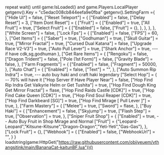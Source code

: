 repeat wait() until game:IsLoaded() and game.Players.LocalPlayer
getgenv().Key = "c5edac008cb844eefa9e0fba"
    getgenv().SettingFarm ={
        ["Hide UI"] = false,
        ["Reset Teleport"] = {
            ["Enabled"] = false,
            ["Delay Reset"] = 3,
            ["Item Dont Reset"] = {
                ["Fruit"] = {
                    ["Enabled"] = true,
                    ["All Fruit"] = true, 
                    ["Select Fruit"] = {
                        ["Enabled"] = false,
                        ["Fruit"] = {},
                    },
                },
            },
        },
        ["White Screen"] = false,
        ["Lock Fps"] = {
            ["Enabled"] = false,
            ["FPS"] = 60,
        },
        ["Get Items"] = {
            ["Saber"] = true,
            ["Godhuman"] =  true,
            ["Skull Guitar"] = true,
            ["Mirror Fractal"] = true,
            ["Cursed Dual Katana"] = false,
            ["Upgrade Race V2-V3"] = true,
            ["Auto Pull Lever"] = true,
            ["Shark Anchor"] = true, --- if have cdk,sg,godhuman
        },
        ["Get Rare Items"] = {
            ["Rengoku"] = false,
            ["Dragon Trident"] = false, 
            ["Pole (1st Form)"] = false,
            ["Gravity Blade"]  = false,
        },
        ["Farm Fragments"] = {
            ["Enabled"]  = false,
            ["Fragment"] = 50000,
        },
        ["Auto Chat"] = {
            ["Enabled"] = false,
            ["Text"] = "",
        },
        ["Auto Summon Rip Indra"] = true, --- auto buy haki and craft haki legendary 
        ["Select Hop"] = { -- 70% will have it
            ["Hop Server If Have Player Near"] = false, 
            ["Hop Find Rip Indra Get Valkyrie Helm or Get Tushita"] = true, 
            ["Hop Find Dough King Get Mirror Fractal"] = flase,
            ["Hop Find Raids Castle [CDK]"] = true,
            ["Hop Find Cake Queen [CDK]"] = true,
            ["Hop Find Soul Reaper [CDK]"] = true,
            ["Hop Find Darkbeard [SG]"] = true,
            ["Hop Find Mirage [ Pull Lever ]"] = true,
        },
        ["Farm Mastery"] = {
            ["Melee"] = true,
            ["Sword"] = flase,
        },
        ["Buy Haki"] = {
            ["Enhancement"] = false,
            ["Skyjump"] = true,
            ["Flash Step"] = true,
            ["Observation"] = true,
        },
        ["Sniper Fruit Shop"] = {
            ["Enabled"] = true, -- Auto Buy Fruit in Shop Mirage and Normal
            ["Fruit"] = {"Leopard-Leopard","Kitsune-Kitsune","Dragon-Dragon","Yeti-Yeti","Gas-Gas"},
        },
        ["Lock Fruit"] = {},
        ["Webhook"] = {
            ["Enabled"] = false,
            ["WebhookUrl"] = "",
        }
    }
loadstring(game:HttpGet("https://raw.githubusercontent.com/obiiyeuem/vthangsitink/main/BananaCat-kaitunBF.lua"))()
